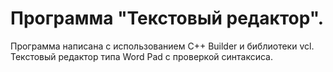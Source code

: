 # Программа "Текстовый редактор".
Программа написана с использованием C++ Builder и библиотеки vcl. 
Текстовый редактор типа Word Pad с проверкой синтаксиса.
